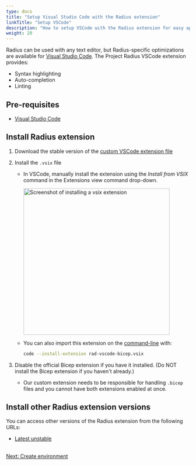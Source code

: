 ```yaml
---
type: docs
title: "Setup Visual Studio Code with the Radius extension"
linkTitle: "Setup VSCode"
description: "How to setup VSCode with the Radius extension for easy application authoring"
weight: 20
---
```


Radius can be used with any text editor, but Radius-specific optimizations are available for [Visual Studio Code](https://code.visualstudio.com/). The Project Radius VSCode extension provides:
- Syntax highlighting
- Auto-completion
- Linting

## Pre-requisites

- [Visual Studio Code](https://code.visualstudio.com/)

## Install Radius extension

1. Download the stable version of the [custom VSCode extension file](https://radiuspublic.blob.core.windows.net/tools/vscode/stable/rad-vscode-bicep.vsix)

1. Install the `.vsix` file
   - In VSCode, manually install the extension using the *Install from VSIX* command in the Extensions view command drop-down.
       
       <img src="./vsix-install.png" alt="Screenshot of installing a vsix extension" width=400>
   - You can also import this extension on the [command-line](https://code.visualstudio.com/docs/editor/extension-gallery#_install-from-a-vsix) with:

      ```bash
      code --install-extension rad-vscode-bicep.vsix
      ```

1. Disable the official Bicep extension if you have it installed. (Do NOT install the Bicep extension if you haven't already.)
   - Our custom extension needs to be responsible for handling `.bicep` files and you cannot have both extensions enabled at once.

## Install other Radius extension versions

You can access other versions of the Radius extension from the following URLs:

- [Latest unstable](https://radiuspublic.blob.core.windows.net/tools/vscode/edge/rad-vscode-bicep.vsix)

<br /><a class="btn btn-primary" href="{{< ref create-environment.md >}}" role="button">Next: Create environment</a>
